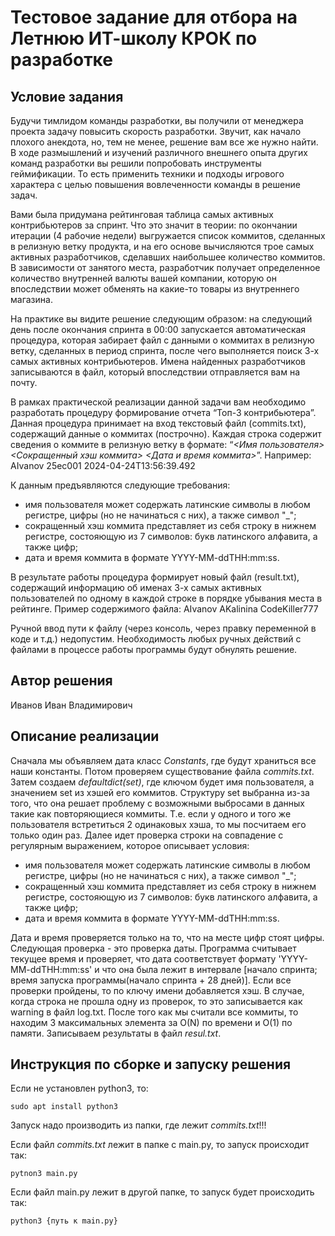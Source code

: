 # Тестовое задание для отбора на Летнюю ИТ-школу КРОК по разработке

## Условие задания
Будучи тимлидом команды разработки, вы получили от менеджера проекта задачу повысить скорость разработки. Звучит, как начало плохого анекдота, но, тем не менее, решение вам все же нужно найти. В ходе размышлений и изучений различного внешнего опыта других команд разработки вы решили попробовать инструменты геймификации. То есть применить техники и подходы игрового характера с целью повышения вовлеченности команды в решение задач.

Вами была придумана рейтинговая таблица самых активных контрибьютеров за спринт. Что это значит в теории: по окончании итерации (4 рабочие недели) выгружается список коммитов, сделанных в релизную ветку продукта, и на его основе вычисляются трое самых активных разработчиков, сделавших наибольшее количество коммитов. В зависимости от занятого места, разработчик получает определенное количество внутренней валюты вашей компании, которую он впоследствии может обменять на какие-то товары из внутреннего магазина.

На практике вы видите решение следующим образом: на следующий день после окончания спринта в 00:00 запускается автоматическая процедура, которая забирает файл с данными о коммитах в релизную ветку, сделанных в период спринта, после чего выполняется поиск 3-х самых активных контрибьютеров. Имена найденных разработчиков записываются в файл, который впоследствии отправляется вам на почту.

В рамках практической реализации данной задачи вам необходимо разработать процедуру формирование отчета “Топ-3 контрибьютера”. Данная процедура принимает на вход текстовый файл (commits.txt), содержащий данные о коммитах (построчно). Каждая строка содержит сведения о коммите в релизную ветку в формате: “_<Имя пользователя> <Сокращенный хэш коммита> <Дата и время коммита>_”.
Например: AIvanov 25ec001 2024-04-24T13:56:39.492

К данным предъявляются следующие требования:
- имя пользователя может содержать латинские символы в любом регистре, цифры (но не начинаться с них), а также символ "_";
- сокращенный хэш коммита представляет из себя строку в нижнем регистре, состояющую из 7 символов: букв латинского алфавита, а также цифр;
- дата и время коммита в формате YYYY-MM-ddTHH:mm:ss.

В результате работы процедура формирует новый файл (result.txt), содержащий информацию об именах 3-х самых активных пользователей по одному в каждой строке в порядке убывания места в рейтинге. Пример содержимого файла:
AIvanov
AKalinina
CodeKiller777

Ручной ввод пути к файлу (через консоль, через правку переменной в коде и т.д.) недопустим. Необходимость любых ручных действий с файлами в процессе работы программы будут обнулять решение.

## Автор решения
Иванов Иван Владимирович
## Описание реализации
Сначала мы объявляем дата класс *Constants*, где будут храниться все наши константы. Потом проверяем существование файла *commits.txt*.
Затем создаем *defaultdict(set)*, где ключом будет имя пользователя, а значением set из хэшей его коммитов.
Структуру set выбранна из-за того, что она решает проблему с возможными выбросами в данных такие как повторяющиеся коммиты.
Т.е. если у одного и того же пользователя встретиться 2 одинаковых хэша, то мы посчитаем его только один раз.
Далее идет проверка строки на совпадение с регулярным выражением, которое описывает условия:
- имя пользователя может содержать латинские символы в любом регистре, цифры (но не начинаться с них), а также символ "_";
- сокращенный хэш коммита представляет из себя строку в нижнем регистре, состояющую из 7 символов: букв латинского алфавита, а также цифр;
- дата и время коммита в формате YYYY-MM-ddTHH:mm:ss.

Дата и время проверяется только на то, что на месте цифр стоят цифры.
Следующая проверка - это проверка даты. Программа считывает текущее время и проверяет, что дата соответствует формату 'YYYY-MM-ddTHH:mm:ss' и что она была лежит в интервале [начало спринта; время запуска программы(начало спринта + 28 дней)].
Если все проверки пройдены, то по ключу имени добавляется хэш.
В случае, когда строка не прошла одну из проверок, то это записывается как warning в файл log.txt.
После того как мы считали все коммиты, то находим 3 максимальных элемента за O(N) по времени и O(1) по памяти. Записываем результаты в файл *resul.txt*. 
## Инструкция по сборке и запуску решения
Если не установлен python3, то:

```
sudo apt install python3
```

Запуск надо производить из папки, где лежит *commits.txt*!!!

Если файл *commits.txt* лежит в папке с main.py, то запуск происходит так:

```
pytnon3 main.py
```

Если файл main.py лежит в другой папке, то запуск будет происходить так:
```
python3 {путь к main.py}
```
